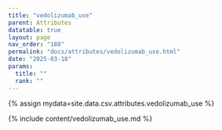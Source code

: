 ```yaml
---
title: "vedolizumab_use"
parent: Attributes
datatable: true
layout: page
nav_order: "188"
permalink: "docs/attributes/vedolizumab_use.html"
date: "2025-03-18"
params:
  title: ""
  rank: ""
---
```

{% assign mydata=site.data.csv.attributes.vedolizumab_use %} 

{% include content/vedolizumab_use.md %}
